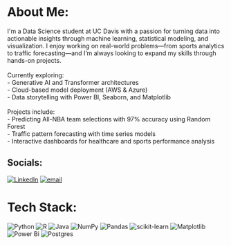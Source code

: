 # About Me:
I'm a Data Science student at UC Davis with a passion for turning data into actionable insights through machine learning, statistical modeling, and visualization. I enjoy working on real-world problems—from sports analytics to traffic forecasting—and I’m always looking to expand my skills through hands-on projects.<br><br>Currently exploring:<br>- Generative AI and Transformer architectures  <br>- Cloud-based model deployment (AWS & Azure)  <br>- Data storytelling with Power BI, Seaborn, and Matplotlib  <br><br>Projects include:<br>-  Predicting All-NBA team selections with 97% accuracy using Random Forest  <br>- Traffic pattern forecasting with time series models  <br>- Interactive dashboards for healthcare and sports performance analysis 


## Socials:
[![LinkedIn](https://img.shields.io/badge/LinkedIn-%230077B5.svg?logo=linkedin&logoColor=white)](https://linkedin.com/in/ethan-hershman-3363662a0) [![email](https://img.shields.io/badge/Email-D14836?logo=gmail&logoColor=white)](mailto:ethanhershman@gmail.com) 

# Tech Stack:
![Python](https://img.shields.io/badge/python-3670A0?style=for-the-badge&logo=python&logoColor=ffdd54) ![R](https://img.shields.io/badge/r-%23276DC3.svg?style=for-the-badge&logo=r&logoColor=white) ![Java](https://img.shields.io/badge/java-%23ED8B00.svg?style=for-the-badge&logo=openjdk&logoColor=white) ![NumPy](https://img.shields.io/badge/numpy-%23013243.svg?style=for-the-badge&logo=numpy&logoColor=white) ![Pandas](https://img.shields.io/badge/pandas-%23150458.svg?style=for-the-badge&logo=pandas&logoColor=white) ![scikit-learn](https://img.shields.io/badge/scikit--learn-%23F7931E.svg?style=for-the-badge&logo=scikit-learn&logoColor=white) ![Matplotlib](https://img.shields.io/badge/Matplotlib-%23ffffff.svg?style=for-the-badge&logo=Matplotlib&logoColor=black) ![Power Bi](https://img.shields.io/badge/power_bi-F2C811?style=for-the-badge&logo=powerbi&logoColor=black) ![Postgres](https://img.shields.io/badge/postgres-%23316192.svg?style=for-the-badge&logo=postgresql&logoColor=white)


<!-- Proudly created with GPRM ( https://gprm.itsvg.in ) -->
